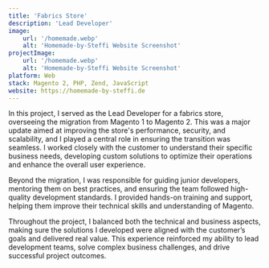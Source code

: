```yaml
---
title: 'Fabrics Store'
description: 'Lead Developer'
image:
    url: '/homemade.webp'
    alt: 'Homemade-by-Steffi Website Screenshot'
projectImage:
    url: '/homemade.webp'
    alt: 'Homemade-by-Steffi Website Screenshot'
platform: Web
stack: Magento 2, PHP, Zend, JavaScript
website: https://homemade-by-steffi.de
---
```


In this project, I served as the Lead Developer for a fabrics store, overseeing the migration from Magento 1 to Magento 2. This was a major update aimed at improving the store's performance, security, and scalability, and I played a central role in ensuring the transition was seamless. I worked closely with the customer to understand their specific business needs, developing custom solutions to optimize their operations and enhance the overall user experience.

Beyond the migration, I was responsible for guiding junior developers, mentoring them on best practices, and ensuring the team followed high-quality development standards. I provided hands-on training and support, helping them improve their technical skills and understanding of Magento.

Throughout the project, I balanced both the technical and business aspects, making sure the solutions I developed were aligned with the customer’s goals and delivered real value. This experience reinforced my ability to lead development teams, solve complex business challenges, and drive successful project outcomes.